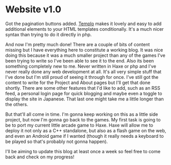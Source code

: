 # Website v1.0

Got the pagination buttons added. [Templo](http://haxe.org/com/libs/mtwin/templo) makes it lovely and easy to add additional elements to your HTML templates conditionally. It's a much nicer syntax than trying to do it directly in php.

And now I'm pretty much done! There are a couple of bits of content missing but I have everything here to constitute a working blog. It was nice doing this because it was a much smaller project than any of the games I've been trying to write so I've been able to see it to the end. Also its been something completely new to me. Never written in Haxe or php and I've never really done any web development at all. It's all very simple stuff that I've done but I'm still proud of seeing it through for once. I've still got the content to write for the Project and About pages but I'll get that done shortly. There are some other features that I'd like to add, such as an RSS feed, a personal login page for quick blogging and maybe even a toggle to display the site in Japanese. That last one might take me a little longer than the others.

But that'll all come in time. I'm gonna keep working on this as a little side project, but now I'm gonna go back to the games.  My first task is going to be to port my current little arcade game to Haxe. Haxe will allow me to deploy it not only as a C++ standalone, but also as a flash game on the web, and even an Android game if I wanted (though it really needs a keyboard to be played so that's probably not gonna happen).

I'll be aiming to update this blog at least once a week so feel free to come back and check on my progress!